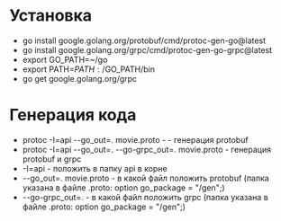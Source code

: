 # Установка 
- go install google.golang.org/protobuf/cmd/protoc-gen-go@latest
- go install google.golang.org/grpc/cmd/protoc-gen-go-grpc@latest
- export GO_PATH=~/go
- export PATH=$PATH:/$GO_PATH/bin
- go get google.golang.org/grpc

# Генерация кода
- protoc -I=api --go_out=. movie.proto - - генерация protobuf 
- protoc -I=api --go_out=. --go-grpc_out=. movie.proto - генерация protobuf и grpc
- -I=api - положить в папку api в корне
- --go_out=. movie.proto - в какой файл положить protobuf (папка указана в файле .proto: option go_package = "/gen";)
- --go-grpc_out=. - в какой файл положить grpc (папка указана в файле .proto: option go_package = "/gen";)